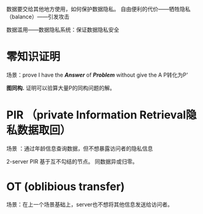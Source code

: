 数据要交给其他地方使用，如何保护数据隐私。
自由便利的代价——牺牲隐私（balance）——引发攻击

数据滥用——数据隐私系统：保证数据隐私安全

# 零知识证明

场景：prove I have the ***Answer*** of ***Problem*** without give the A
P转化为P' 

**图同构.**
证明可以验算大量P的同构问题的解。

# PIR （private Information Retrieval隐私数据取回）

场景 ：通过年龄信息查询数据，但不想暴露访问者的隐私信息

2-server PIR 基于互不勾结的节点。
同数据异或归零。

# OT (oblibious transfer)

场景：在上一个场景基础上，server也不想将其他信息发送给访问者。